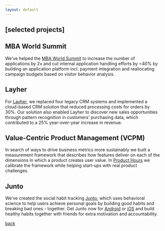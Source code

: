 ```yaml
---
layout: default
---
```


## [](#header-3)[selected projects]

## [](#header-2)MBA World Summit

We've helped the [MBA World Summit](http://mbaworldsummit.com/) to increase the number of applications by 2x and cut internal application handling efforts by ~40% by building an application platform incl. payment integration and reallocating campaign budgets based on visitor behavior analysis.

## [](#header-2)Layher
For [Layher](http://www.layher-bautechnik.de/en/), we replaced four legacy CRM systems and implemented a cloud-based CRM solution that reduced processing costs for orders by 30%. Our solution also enabled Layher to discover new sales opportunities through pattern recognition in customers’ purchasing data, which contributed to a 25% year-over-year increase in revenue.

## [](#header-2)Value-Centric Product Management (VCPM)

In search of ways to drive business metrics more sustainably we built a measurement framework that describes how features deliver on each of the dimensions in which a product creates user value. In [Product Hours](http://vcpm.org/) we calibrate the framework while helping start-ups with real product challenges.


## [](#header-2)Junto

We've created the social habit tracking [Junto](http://junto-app.com), which uses behavioral science to help users achieve personal goals by building good habits and breaking bad ones - together. Get Junto now for [Android](https://play.google.com/store/apps/details?id=io.pallab.junto) or [iOS](https://itunes.apple.com/us/app/junto-mutual-improvement/id1326121611?mt=8) and build healthy habits together with friends for extra motivation and accountability.   

[back](./)

